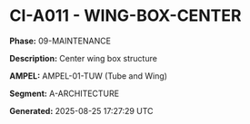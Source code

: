 # CI-A011 - WING-BOX-CENTER

**Phase:** 09-MAINTENANCE

**Description:** Center wing box structure

**AMPEL:** AMPEL-01-TUW (Tube and Wing)

**Segment:** A-ARCHITECTURE

**Generated:** 2025-08-25 17:27:29 UTC
